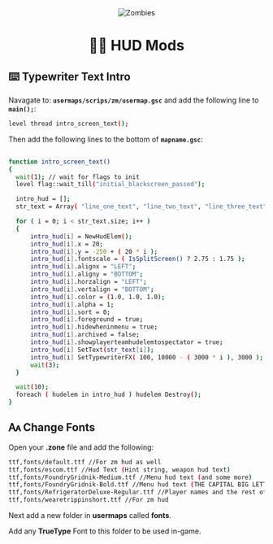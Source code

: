 <div align="center">
<img alt="Zombies" src="https://lh3.googleusercontent.com/fife/AKsag4MtN5PE25MpupPa8Kils7FWuxh-EcezPOeRrpsg91R8F2dVa9swrqgcc9N5sOwCZskkOWY78MN5FoYTVNl-g8F8J9RKWnL2cJJiZslmb3TTrvsFkVWbzUgS-K4cFTLgpCZgIzjLYsz9PdxufSdTbr8sicsVjBh2KPjyaCEDfGJrNZ6u79_pPp0sKqvpkJudU-7sVmnN-nZwtZGKLGi2PHhbxLxglN0PATik1qBBR0nZVDlyq775G1LLh-h9TKH25BY3fgkJPUuc3kEsMrSuJEQEio37aCkWJDYvGSUCN_TedEplTmtP9XyvW_vmuHcV49zK_jf8FXfCunckPJJjw4XgWO_sxloFOWgL81iw_T8NVOD5mN15StH5Zed8lHWMgrYpL18ISDdD06bgyRBQwlyvpQDpspc_nv64UZVghUZeyNXA8C2OAVaAYwfu2SHjswzdzI9SWRQ_8EJs8Upd4jlIYftyHFmDu6-BoDaAbKoZz_9aMu6vNytd8ZINsRa6j7eLZdpphlGjCSLausZYwOWFeMNVMvFSBNpLlxFAl2ih6IfmtSzK4MKbvveLRovHwaWQhKKDpiNuxAsfwz0r0wkkcIav0J7MF5o3QN8fIQ9a8DIil6uP82MG4sbiwVvY7yctfcYIh9-966-bngNABMkD6pZgvb99NkK34Xdq1oKhfec_zXEkyiUEnjaw1jXSKR-XyqnnpwQ3uujvd07seYNbAHBz94UBuV0GpKgZeJT9HVI9eken5TD3oLccOAM8RDcs5-cowDUjQ8J-X_SY_kgc-ss33LXvV7f709BI4Dwqyi-mWRqaxVXbckEghfHRMD_N0wJ9BI8Im5ABhx9ZJWBRYiIWMV9lMtiZU1NV51XiOerRUdhfaQJHIT8n7JnYr35sEnpPciUO-GBPsHyXZLNFlg8UVGDZRfMHv-MDlLVrt53PkE9JQufTFi8aqHtV-oRGibElHr97VdU3eSHN6Exd7t5CLNPRzGScKTQum9G1eN2rXU5v9yfEdO30_SJCKBCXsAiHyut1Z1z0JaFSRqQGim-UK9WoiLivvspbhmQXEHFJnh7Z-c9HTWrOS10PzEN8BYYJ5zASH5p3Yw44Zx7YzN-xqr_fkXulLYZiukSMb_JgGSUazzmUAFWLz_qBGSS8un7eUw_I3uLusuof3fin-7T9tI3Dh5p-yuxw5is2VfQL4ZXNlEYJ_rzrV4uSyp0ETIMvAWs3CCumhO2tG2L9uAHX1XI_AGBE6HLpsVGSXc_LcyTbji6zKJ0WFC6p7GAAla77LVAzg7Uw6cUhUgJQAO90hOVEtlTC7OJyvGou6pcX2QKgtTXCUwBkOVBAxre5fXM12iMyzRi1vwserCIqBn8HD0kLnxAplarX5h4rIeOG1Jey6qXEVRsB-eOgMzbdRnZJnDhUyvQuukLfJGxjfG2mugKLWNFcOjsGaZUYlp1TyotLvRbimdQYkykRE3Ztpx6mn3Om_0iowHfY4Dlh65P7umMFn5zU-Q1UPevUIh_fH3X7Px56S7yPy5Rw2wu2MA=w2560-h1315">
<h1> 🧟‍♂️ HUD Mods </h1>
</div>

## ⌨️ Typewriter Text Intro
  
  Navagate to: <b>`usermaps/scrips/zm/usermap.gsc`</b> and add the following line to <b>`main();`</b>:
  
  ```bash
  level thread intro_screen_text();
  ```

  Then add the following lines to the bottom of <b>`mapname.gsc`</b>:

  ```bash
    
  function intro_screen_text()
{
    wait(1); // wait for flags to init
    level flag::wait_till("initial_blackscreen_passed");

    intro_hud = [];
    str_text = Array( "line_one_text", "line_two_text", "line_three_text" ); // Edit these lines to say what you want

    for ( i = 0; i < str_text.size; i++ )
    {
        intro_hud[i] = NewHudElem();
        intro_hud[i].x = 20;
        intro_hud[i].y = -250 + ( 20 * i );
        intro_hud[i].fontscale = ( IsSplitScreen() ? 2.75 : 1.75 );
        intro_hud[i].alignx = "LEFT";
        intro_hud[i].aligny = "BOTTOM";
        intro_hud[i].horzalign = "LEFT";
        intro_hud[i].vertalign = "BOTTOM";
        intro_hud[i].color = (1.0, 1.0, 1.0);
        intro_hud[i].alpha = 1;
        intro_hud[i].sort = 0;
        intro_hud[i].foreground = true;
        intro_hud[i].hidewheninmenu = true;
        intro_hud[i].archived = false;
        intro_hud[i].showplayerteamhudelemtospectator = true;
        intro_hud[i] SetText(str_text[i]);
        intro_hud[i] SetTypewriterFX( 100, 10000 - ( 3000 * i ), 3000 );
        wait(3);
    }

    wait(10);
    foreach ( hudelem in intro_hud ) hudelem Destroy();
}

  ```

## 🗛 Change Fonts
  
  Open your <b>.zone</b> file and add the following:
  
  ```bash
ttf,fonts/default.ttf //For zm hud as well
ttf,fonts/escom.ttf //Hud Text (Hint string, weapon hud text)
ttf,fonts/FoundryGridnik-Medium.ttf //Menu hud text (and some more)
ttf,fonts/FoundryGridnik-Bold.ttf //Menu hud text (THE CAPITAL BIG LETTERS and some more)
ttf,fonts/RefrigeratorDeluxe-Regular.ttf //Player names and the rest of the text
ttf,fonts/wearetrippinshort.ttf //For zm hud
  ```
Next add a new folder in <b>usermaps</b> called <b>fonts</b>.

Add any <b>TrueType</b> Font to this folder to be used in-game.
